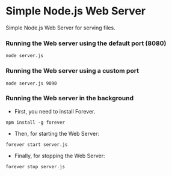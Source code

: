 # Simple Node.js Web Server

Simple Node.js Web Server for serving files.

### Running the Web server using the default port (8080)

```
node server.js
```

### Running the Web server using a custom port

```
node server.js 9090
```

### Running the Web server in the background

* First, you need to install Forever.
   
```
npm install -g forever
```

* Then, for starting the Web Server:

```
forever start server.js
```

* Finally, for stopping the Web Server:

```
forever stop server.js
```
